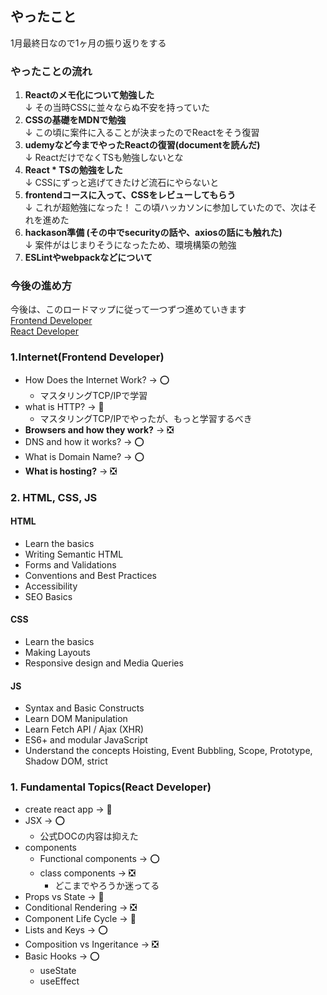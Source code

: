 ## やったこと
1月最終日なので1ヶ月の振り返りをする

### やったことの流れ
1. **Reactのメモ化について勉強した**  
↓ その当時CSSに並々ならぬ不安を持っていた
2. **CSSの基礎をMDNで勉強**  
↓ この頃に案件に入ることが決まったのでReactをそう復習
3. **udemyなど今までやったReactの復習(documentを読んだ)**  
↓ ReactだけでなくTSも勉強しないとな
4. **React * TSの勉強をした**  
↓ CSSにずっと逃げてきたけど流石にやらないと
5. **frontendコースに入って、CSSをレビューしてもらう**  
↓ これが超勉強になった！ この頃ハッカソンに参加していたので、次はそれを進めた
6. **hackason準備 (その中でsecurityの話や、axiosの話にも触れた)**  
↓ 案件がはじまりそうになったため、環境構築の勉強
7. **ESLintやwebpackなどについて**  

### 今後の進め方
今後は、このロードマップに従って一つずつ進めていきます  
[Frontend Developer](https://roadmap.sh/frontend)  
[React Developer](https://roadmap.sh/react)  

### 1.Internet(Frontend Developer)

- How Does the Internet Work? -> ⭕️
  - マスタリングTCP/IPで学習 
- what is HTTP? -> 🔺
  - マスタリングTCP/IPでやったが、もっと学習するべき
- **Browsers and how they work?** -> ❎
- DNS and how it works? -> ⭕️
- What is Domain Name? -> ⭕️
- **What is hosting?** -> ❎

### 2. HTML, CSS, JS
#### HTML
- Learn the basics
- Writing Semantic HTML
- Forms and Validations
- Conventions and Best Practices
- Accessibility
- SEO Basics

#### CSS
- Learn the basics
- Making Layouts
- Responsive design and Media Queries

#### JS
- Syntax and Basic Constructs
- Learn DOM Manipulation
- Learn Fetch API / Ajax (XHR)
- ES6+ and modular JavaScript
- Understand the concepts Hoisting, Event Bubbling, Scope, Prototype, Shadow DOM, strict




### 1. Fundamental Topics(React Developer)

- create react app -> 🔺
- JSX -> ⭕️
  - 公式DOCの内容は抑えた
- components
  - Functional components -> ⭕️
  - class components -> ❎
    - どこまでやろうか迷ってる
- Props vs State -> 🔺
- Conditional Rendering -> ❎
- Component Life Cycle -> 🔺
- Lists and Keys -> ⭕️
- Composition vs Ingeritance -> ❎
- Basic Hooks -> ⭕️
  - useState
  - useEffect






